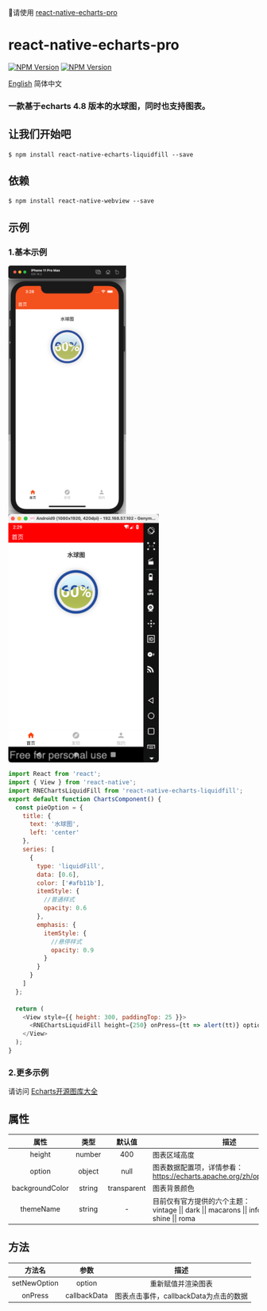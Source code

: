 🚧请使用 [react-native-echarts-pro](https://supervons.github.io/react-native-echarts-pro-docs/zh-cn/docs/tutorial-basics/props/#extension)

# react-native-echarts-pro
[![NPM Version](https://img.shields.io/npm/v/react-native-echarts-liquidfill.svg?style=flat)](https://www.npmjs.com/package/react-native-echarts-pro)
[![NPM Version](https://img.shields.io/npm/dm/react-native-echarts-liquidfill.svg?style=flat)](https://www.npmjs.com/package/react-native-echarts-pro)

[English](/README.md "english readme")  简体中文
### 一款基于echarts 4.8 版本的水球图，同时也支持图表。

## 让我们开始吧

`$ npm install react-native-echarts-liquidfill --save`

## 依赖
`$ npm install react-native-webview --save`

## 示例
### 1.基本示例
<img src="https://raw.githubusercontent.com/supervons/ImageLibrary/master/react-native-echarts-liquidfill/baseDemo.png" alt="iOS基本使用" height="500" align="center" /><img src="https://github.com/supervons/ImageLibrary/blob/master/react-native-echarts-liquidfill/baseDemo_android.png?raw=true" alt="androd基本使用" height="500" align="center" />

```javascript
import React from 'react';
import { View } from 'react-native';
import RNEChartsLiquidFill from 'react-native-echarts-liquidfill';
export default function ChartsComponent() {
  const pieOption = {
    title: {
      text: '水球图',
      left: 'center'
    },
    series: [
      {
        type: 'liquidFill',
        data: [0.6],
        color: ['#afb11b'],
        itemStyle: {
          //普通样式
          opacity: 0.6
        },
        emphasis: {
          itemStyle: {
            //悬停样式
            opacity: 0.9
          }
        }
      }
    ]
  };

  return (
    <View style={{ height: 300, paddingTop: 25 }}>
      <RNEChartsLiquidFill height={250} onPress={tt => alert(tt)} option={pieOption} />
    </View>
  );
}

```
### 2.更多示例
请访问 [Echarts开源图库大全](https://www.makeapie.com/explore.html#sort=rank~timeframe=all~query=liquidfill~author=all)


## 属性

|      属性       |  类型  |   默认值    | 描述                                                         |
| :-------------: | :----: | :---------: | ------------------------------------------------------------ |
|     height      | number |     400     | 图表区域高度                                                 |
|     option      | object |    null     | 图表数据配置项，详情参看：https://echarts.apache.org/zh/option.html#title |
| backgroundColor | string | transparent | 图表背景颜色                                                 |
|    themeName    | string |      -      | 目前仅有官方提供的六个主题：<br />vintage \|\| dark \|\| macarons \|\| infographic \|\| shine \|\| roma |

## 方法

|    方法名    |     参数     |                  描述                  |
| :----------: | :----------: | :------------------------------------: |
| setNewOption |    option    |           重新赋值并渲染图表           |
|   onPress    | callbackData | 图表点击事件，callbackData为点击的数据 |

